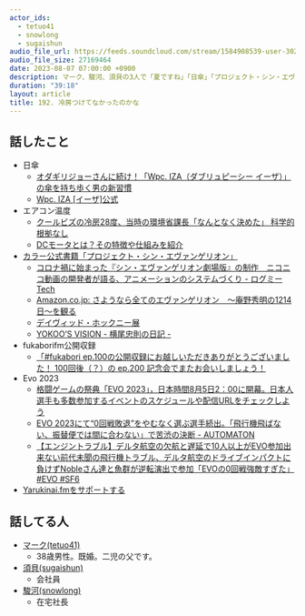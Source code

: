```yaml
---
actor_ids:
  - tetuo41
  - snowlong
  - sugaishun
audio_file_url: https://feeds.soundcloud.com/stream/1584908539-user-302747142-yarukinai-192-2023_08_07.mp3
audio_file_size: 27169464
date: 2023-08-07 07:00:00 +0900
description: マーク、駿河、須貝の3人で「夏ですね」「日傘」「プロジェクト・シン・エヴァンゲリオン」「fukaborifm公開収録」などについて話しました。
duration: "39:18"
layout: article
title: 192. 冷房つけてなかったのかな
---
```


## 話したこと
- 日傘
  - [オダギリジョーさんに続け！「Wpc. IZA（ダブリュピーシー イーザ）」の傘を持ち歩く男の新習慣](https://ignite.jp/2023/02/503977/)
  - [Wpc. IZA [イーザ]公式](https://wpc-iza.jp/)
- エアコン温度
  - [クールビズの冷房28度、当時の環境省課長「なんとなく決めた」 科学的根拠なし](https://www.huffingtonpost.jp/2017/05/11/cool-biz_n_16555154.html)
  - [DCモータとは？その特徴や仕組みを紹介](https://jp.aspina-group.com/ja/learning-zone/columns/what-is/001/)
- [カラー公式書籍「プロジェクト・シン・エヴァンゲリオン」](https://www.evastore.jp/shop/g/gZ0001401/)
  - [コロナ禍に始まった『シン・エヴァンゲリオン劇場版』の制作　ニコニコ動画の開発者が語る、アニメーションのシステムづくり - ログミーTech](https://logmi.jp/tech/articles/326577)
  - [Amazon.co.jp: さようなら全てのエヴァンゲリオン　～庵野秀明の1214日～を観る](https://www.amazon.co.jp/dp/B09C54J9HY)
  - [デイヴィッド・ホックニー展](https://www.mot-art-museum.jp/exhibitions/hockney/index.html)
  - [YOKOO’S VISION - 横尾忠則の日記 -](https://www.tadanoriyokoo.com/vision/2022/07.html)
- fukaborifm公開収録
  - [「#fukabori ep.100の公開収録にお越しいただきありがとうございました！ 100回後（？）の ep.200 記念会でまたお会いしましょう！ ](https://twitter.com/iwashi86/status/1683463757639589888)
- Evo 2023
  - [格闘ゲームの祭典「EVO 2023」，日本時間8月5日2：00に開幕。日本人選手も多数参加するイベントのスケジュールや配信URLをチェックしよう](https://www.4gamer.net/games/999/G999905/20230804058/)
  - [EVO 2023にて“0回戦敗退”をやむなく選ぶ選手続出。「飛行機飛ばない、振替便では間に合わない」で苦渋の決断 - AUTOMATON](https://automaton-media.com/articles/newsjp/20230803-258261/)
  - [【エンジントラブル】デルタ航空の欠航と遅延で10人以上がEVO参加出来ない前代未聞の飛行機トラブル、デルタ航空のドライブインパクトに負けずNobleさん達と魚群が逆転演出で参加「EVOの0回戦強敵すぎた」#EVO #SF6](https://matomebu.com/entame/evo20230803-2/)
- [Yarukinai.fmをサポートする](https://note.com/tetuo41/circle)

## 話してる人
- [マーク(tetuo41)](https://twitter.com/tetuo41)
  - 38歳男性。既婚。二児の父です。
- [須貝(sugaishun)](https://twitter.com/sugaishun)
  - 会社員
- [駿河(snowlong)](https://twitter.com/_snowlong)
  - 在宅社長
